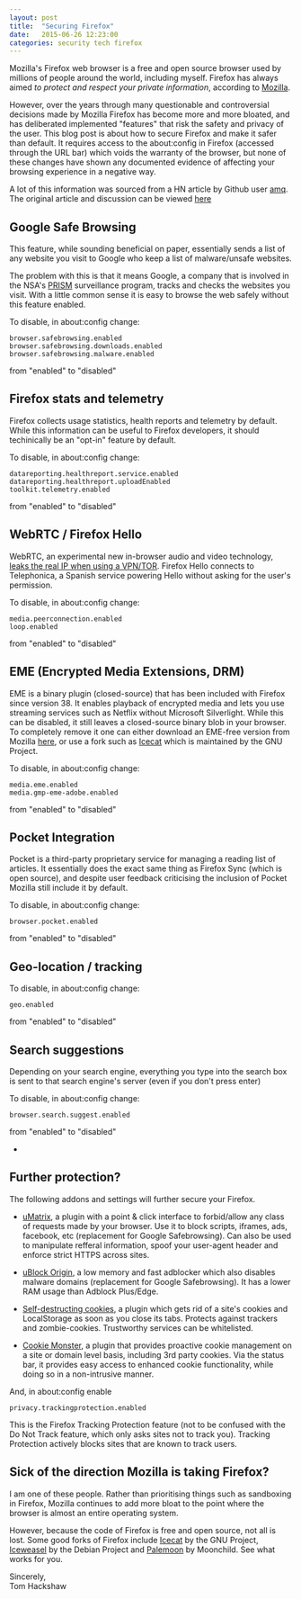 ```yaml
---
layout: post
title:  "Securing Firefox"
date:   2015-06-26 12:23:00
categories: security tech firefox
---
```


Mozilla's Firefox web browser is a free and open source browser used by millions of people around the world, including myself. Firefox has always aimed _to protect and respect your private information_, according to [Mozilla][moz].

However, over the years through many questionable and controversial decisions made by Mozilla Firefox has become more and more bloated, and has deliberated implemented "features" that risk the safety and privacy of the user.
This blog post is about how to secure Firefox and make it safer than default. It requires access to the about:config in Firefox (accessed through the URL bar) which voids the warranty of the browser, but none of these changes have shown any documented evidence of affecting your browsing experience in a negative way.

A lot of this information was sourced from a HN article by Github user [amq][amq]. The original article and discussion can be viewed [here][hn]

## Google Safe Browsing 

This feature, while sounding beneficial on paper, essentially sends a list of any website you visit to Google who keep a list of malware/unsafe websites.

The problem with this is that it means Google, a company that is involved in the NSA's [PRISM][psm] surveillance program, tracks and checks the websites you visit. With a little common sense it is easy to browse the web safely without this feature enabled.

To disable, in about:config change:
<br>
```
browser.safebrowsing.enabled
browser.safebrowsing.downloads.enabled
browser.safebrowsing.malware.enabled
```

from "enabled" to "disabled"

## Firefox stats and telemetry ###

Firefox collects usage statistics, health reports and telemetry by default. While this information can be useful to Firefox developers, it should techinically be an "opt-in" feature by default. 

To disable, in about:config change:
<br>
```
datareporting.healthreport.service.enabled
datareporting.healthreport.uploadEnabled
toolkit.telemetry.enabled
```

from "enabled" to "disabled"

## WebRTC / Firefox Hello 

WebRTC, an experimental new in-browser audio and video technology, [leaks the real IP when using a VPN/TOR][vpn]. Firefox Hello connects to Telephonica, a Spanish service powering Hello without asking for the user's permission.

To disable, in about:config change:
<br>
```
media.peerconnection.enabled
loop.enabled
```

from "enabled" to "disabled"

## EME (Encrypted Media Extensions, DRM) 

EME is a binary plugin (closed-source) that has been included with Firefox since version 38. It enables playback of encrypted media and lets you use streaming services such as Netflix without Microsoft Silverlight. While this can be disabled, it still leaves a closed-source binary blob in your browser. To completely remove it one can either download an EME-free version from Mozilla [here][eme], or use a fork such as [Icecat][ic] which is maintained by the GNU Project.

To disable, in about:config change:
<br>

```
media.eme.enabled
media.gmp-eme-adobe.enabled
```

from "enabled" to "disabled"

## Pocket Integration 

Pocket is a third-party proprietary service for managing a reading list of articles. It essentially does the exact same thing as Firefox Sync (which is open source), and despite user feedback criticising the inclusion of Pocket Mozilla still include it by default.

To disable, in about:config change:
<br>

```
browser.pocket.enabled
```

from "enabled" to "disabled"

## Geo-location / tracking 

To disable, in about:config change:
<br>
```
geo.enabled
```

from "enabled" to "disabled"

## Search suggestions 

Depending on your search engine, everything you type into the search box is sent to that search engine's server (even if you don't press enter)

To disable, in about:config change:
<br>
```
browser.search.suggest.enabled
```

from "enabled" to "disabled"

-

## Further protection? 

The following addons and settings will further secure your Firefox.

- [uMatrix][um], a plugin with a point & click interface to forbid/allow any class of requests made by your browser. Use it to block scripts, iframes, ads, facebook, etc (replacement for Google Safebrowsing). Can also be used to manipulate refferal information, spoof your user-agent header and enforce strict HTTPS across sites.

- [uBlock Origin][ub], a low memory and fast adblocker which also disables malware domains (replacement for Google Safebrowsing). It has a lower RAM usage than Adblock Plus/Edge.

- [Self-destructing cookies][sd], a plugin which gets rid of a site's cookies and LocalStorage as soon as you close its tabs. Protects against trackers and zombie-cookies. Trustworthy services can be whitelisted.

- [Cookie Monster][cm], a plugin that provides proactive cookie management on a site or domain level basis, including 3rd party cookies. Via the status bar, it provides easy access to enhanced cookie functionality, while doing so in a non-intrusive manner.

And, in about:config enable
<br>
```
privacy.trackingprotection.enabled
```

This is the Firefox Tracking Protection feature (not to be confused with the Do Not Track feature, which only asks sites not to track you). Tracking Protection actively blocks sites that are known to track users.

## Sick of the direction Mozilla is taking Firefox?

I am one of these people. Rather than prioritising things such as sandboxing in Firefox, Mozilla continues to add more bloat to the point where the browser is almost an entire operating system.

However, because the code of Firefox is free and open source, not all is lost. Some good forks of Firefox include [Icecat][ic] by the GNU Project, [Iceweasel][iw] by the Debian Project and [Palemoon][pm] by Moonchild. See what works for you.

Sincerely,
<br>
Tom Hackshaw

[moz]: https://www.mozilla.org/en-US/firefox/desktop/
[amq]: https://github.com/amq/firefox-debloat
[hn]: https://news.ycombinator.com/item?id=9779440
[psm]: https://en.wikipedia.org/wiki/PRISM_(surveillance_program)
[vpn]: https://github.com/diafygi/webrtc-ips
[eme]: http://download.cdn.mozilla.net/pub/firefox/releases/latest/win32-EME-free/
[ic]: https://www.gnu.org/software/gnuzilla/
[um]: https://addons.mozilla.org/en-us/firefox/addon/umatrix/
[ub]: https://addons.mozilla.org/En-us/firefox/addon/ublock-origin/
[sd]: https://addons.mozilla.org/en-us/firefox/addon/self-destructing-cookies/
[cm]: https://addons.mozilla.org/en-us/firefox/addon/cookie-monster/
[iw]: https://wiki.debian.org/Iceweasel
[pm]: https://www.palemoon.org/

